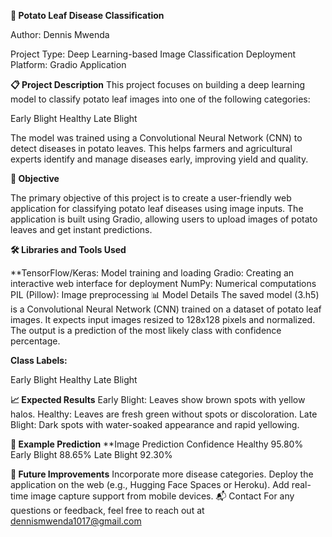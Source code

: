 **🍠 Potato Leaf Disease Classification**

Author: Dennis Mwenda

Project Type: Deep Learning-based Image Classification
Deployment Platform: Gradio Application

**📋 Project Description**
This project focuses on building a deep learning model to classify potato leaf images into one of the following categories:

Early Blight
Healthy
Late Blight


The model was trained using a Convolutional Neural Network (CNN) to detect diseases in potato leaves. This helps farmers and agricultural experts identify and manage diseases early, improving yield and quality.

**🚀 Objective**


The primary objective of this project is to create a user-friendly web application for classifying potato leaf diseases using image inputs. The application is built using Gradio, allowing users to upload images of potato leaves and get instant predictions.


**🛠️ Libraries and Tools Used**


**TensorFlow/Keras: Model training and loading
Gradio: Creating an interactive web interface for deployment
NumPy: Numerical computations
PIL (Pillow): Image preprocessing
📊 Model Details
The saved model (3.h5) is a Convolutional Neural Network (CNN) trained on a dataset of potato leaf images. It expects input images resized to 128x128 pixels and normalized. The output is a prediction of the most likely class with confidence percentage.

**Class Labels:**

Early Blight
Healthy
Late Blight




**📈 Expected Results**
Early Blight: Leaves show brown spots with yellow halos.
Healthy: Leaves are fresh green without spots or discoloration.
Late Blight: Dark spots with water-soaked appearance and rapid yellowing.


**🧪 Example Prediction**
**Image	Prediction	Confidence
Healthy	95.80%
Early Blight	88.65%
Late Blight	92.30%


**🌟 Future Improvements**
Incorporate more disease categories.
Deploy the application on the web (e.g., Hugging Face Spaces or Heroku).
Add real-time image capture support from mobile devices.
📬 Contact
For any questions or feedback, feel free to reach out at dennismwenda1017@gmail.com
